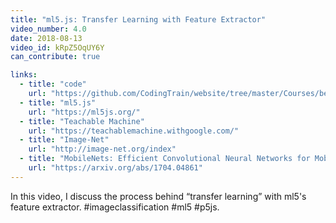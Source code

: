 ```yaml
---
title: "ml5.js: Transfer Learning with Feature Extractor"
video_number: 4.0
date: 2018-08-13
video_id: kRpZ5OqUY6Y
can_contribute: true

links:
  - title: "code"
    url: "https://github.com/CodingTrain/website/tree/master/Courses/beginner_ml5"
  - title: "ml5.js"
    url: "https://ml5js.org/"
  - title: "Teachable Machine"
    url: "https://teachablemachine.withgoogle.com/"
  - title: "Image-Net"
    url: "http://image-net.org/index"
  - title: "MobileNets: Efficient Convolutional Neural Networks for Mobile Vision Applications"
    url: "https://arxiv.org/abs/1704.04861"
---
```


In this video, I discuss the process behind “transfer learning” with ml5's feature extractor. #imageclassification #ml5 #p5js.
